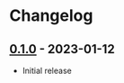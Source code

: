 # Changelog

## [0.1.0] - 2023-01-12

- Initial release

<!-- http://keepachangelog.com/ -->

<!-- [0.1.1]: https://github.com/yzc/yzc-pages/compare/v0.1.0...v0.1.1 -->
[0.1.0]: https://github.com/yzc/yzc-pages/releases/tag/v0.1.0
